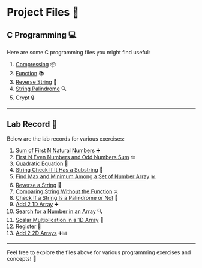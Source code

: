 # Project Files 🎉

## C Programming 💻

Here are some C programming files you might find useful:

1. [Compressing](SEM01/CProgramming/Compressing.c) 📦
2. [Function](SEM01/CProgramming/function.md) 📚
3. [Reverse String](SEM01/CProgramming/ReverseString.c) 🔄
4. [String Palindrome](SEM01/CProgramming/StringPalindrome.c) 🔍
5. [Crypt](SEM01/CProgramming/Crypt.c) 🔒

---

## Lab Record 📒

Below are the lab records for various exercises:

1. [Sum of First N Natural Numbers](SEM01/LabRecord/01.sum%20of%20first%20n%20natural%20numbers.c) ➕
2. [First N Even Numbers and Odd Numbers Sum](SEM01/LabRecord/02.first%20n%20even%20numbers%20and%20odd%20numbers%20sum.c) ⚖️
3. [Quadratic Equation](SEM01/LabRecord/03.quadratic%20equation.c) 📐
4. [String Check If It Has a Substring](SEM01/LabRecord/04.string%20check%20if%20it%20has%20a%20sub%20string.c) 🔗
5. [Find Max and Minimum Among a Set of Number Array](SEM01/LabRecord/05.find%20max%20and%20minimum%20among%20a%20set%20of%20number%20array.c) 📊
6. [Reverse a String](SEM01/LabRecord/06.reverse%20a%20string.c) 🔄
7. [Comparing String Without the Function](SEM01/LabRecord/07.comparing%20string%20without%20the%20function.c) ⚔️
8. [Check If a String Is a Palindrome or Not](SEM01/LabRecord/08.check%20if%20a%20string%20is%20a%20palindrome%20or%20not.c) 🔄
9. [Add 2 1D Array](SEM01/LabRecord/09.add%202%201D%20array.c) ➕
10. [Search for a Number in an Array](SEM01/LabRecord/10.search%20for%20a%20number%20in%20an%20array.c) 🔍
11. [Scalar Multiplication in a 1D Array](SEM01/LabRecord/11.scalar%20multiplication%20in%20a%201D%20array.c) 📏
12. [Register](SEM01/LabRecord/12.register.c) 📝
13. [Add 2 2D Arrays](SEM01/LabRecord/13.%20add%202%202D%20arrays.c) ➕📊

---

Feel free to explore the files above for various programming exercises and concepts! 🌟
